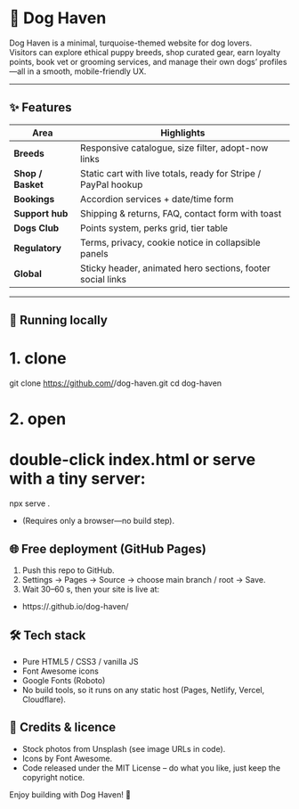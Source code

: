 # 🐾 Dog Haven

Dog Haven is a minimal, turquoise-themed website for dog lovers.  
Visitors can explore ethical puppy breeds, shop curated gear, earn loyalty points, book vet or grooming services, and manage their own dogs’ profiles—all in a smooth, mobile-friendly UX.

---

## ✨ Features

| Area | Highlights |
|------|------------|
| **Breeds** | Responsive catalogue, size filter, adopt-now links |
| **Shop / Basket** | Static cart with live totals, ready for Stripe / PayPal hookup |
| **Bookings** | Accordion services + date/time form |
| **Support hub** | Shipping & returns, FAQ, contact form with toast |
| **Dogs Club** | Points system, perks grid, tier table |
| **Regulatory** | Terms, privacy, cookie notice in collapsible panels |
| **Global** | Sticky header, animated hero sections, footer social links |

---

## 🚀 Running locally

# 1. clone
git clone https://github.com/<your-user>/dog-haven.git
cd dog-haven

# 2. open
# double-click index.html or serve with a tiny server:
npx serve .

- (Requires only a browser—no build step).

## 🌐 Free deployment (GitHub Pages)
1. Push this repo to GitHub.
2. Settings → Pages → Source → choose main branch / root → Save.
3. Wait 30–60 s, then your site is live at:

- https://<username>.github.io/dog-haven/

## 🛠️ Tech stack
- Pure HTML5 / CSS3 / vanilla JS
- Font Awesome icons
- Google Fonts (Roboto)
- No build tools, so it runs on any static host (Pages, Netlify, Vercel, Cloudflare).

## 🙌 Credits & licence
- Stock photos from Unsplash (see image URLs in code).
- Icons by Font Awesome.
- Code released under the MIT License – do what you like, just keep the copyright notice.

Enjoy building with Dog Haven! 🐶




























